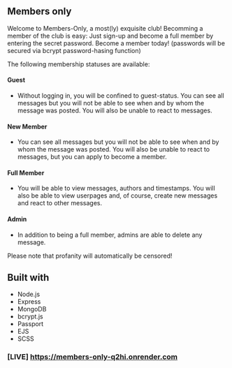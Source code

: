 ## Members only

Welcome to Members-Only, a most(ly) exquisite club!
Becomming a member of the club is easy: Just sign-up and become a full member by entering the secret password.
Become a member today!
(passwords will be secured via bcrypt password-hasing function)

The following membership statuses are available:

#### Guest

- Without logging in, you will be confined to guest-status. You can see all messages but you will not be able to see when and by whom the message was posted. You will also be unable to react to messages.

#### New Member

- You can see all messages but you will not be able to see when and by whom the message was posted. You will also be unable to react to messages, but you can apply to become a member.

#### Full Member

- You will be able to view messages, authors and timestamps. You will also be able to view userpages and, of course, create new messages and react to other messages.

#### Admin

- In addition to being a full member, admins are able to delete any message.

Please note that profanity will automatically be censored!

## Built with

- Node.js
- Express
- MongoDB
- bcrypt.js
- Passport
- EJS
- SCSS

### [LIVE] https://members-only-q2hi.onrender.com
